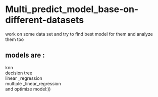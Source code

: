 # Multi_predict_model_base-on-different-datasets
 work on some data set and try to find best model for them and analyze them too
## models are :</br>
knn</br>
decision tree</br>
linear _regression</br>
multiple _linear_regression</br>
and optimize model:))
